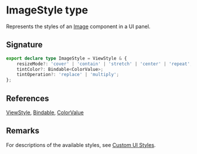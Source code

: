 # ImageStyle type

Represents the styles of an [Image](https://developers.meta.com/horizon-worlds/reference/2.0.0/ui_image_2) component in a UI panel.

## Signature

```typescript
export declare type ImageStyle = ViewStyle & {
    resizeMode?: 'cover' | 'contain' | 'stretch' | 'center' | 'repeat';
    tintColor?: Bindable<ColorValue>;
    tintOperation?: 'replace' | 'multiply';
};
```

## References

[ViewStyle](https://developers.meta.com/horizon-worlds/reference/2.0.0/ui_viewstyle), [Bindable](https://developers.meta.com/horizon-worlds/reference/2.0.0/ui_bindable), [ColorValue](https://developers.meta.com/horizon-worlds/reference/2.0.0/ui_colorvalue)

## Remarks

For descriptions of the available styles, see [Custom UI Styles](https://developers.meta.com/horizon-worlds/learn/documentation/desktop-editor/custom-ui/api-reference-for-custom-ui#imagestyle).